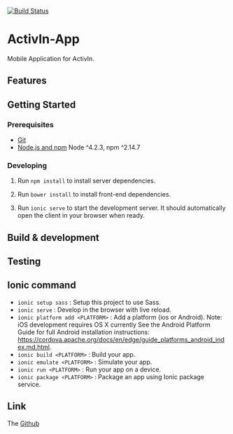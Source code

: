 [![Build Status](https://travis-ci.org/AdrienEtienne/activin-app.svg?branch=master)](https://travis-ci.org/AdrienEtienne/activin-app)

# ActivIn-App

Mobile Application for ActivIn.

## Features

## Getting Started

### Prerequisites

- [Git](https://git-scm.com/)
- [Node.js and npm](nodejs.org) Node ^4.2.3, npm ^2.14.7

### Developing

1. Run `npm install` to install server dependencies.

2. Run `bower install` to install front-end dependencies.

3. Run `ionic serve` to start the development server. It should automatically open the client in your browser when ready.

## Build & development

## Testing

## Ionic command

 * `ionic setup sass` : Setup this project to use Sass.
 * `ionic serve` : Develop in the browser with live reload.
 * `ionic platform add <PLATFORM>` : Add a platform (ios or Android). 
   Note: iOS development requires OS X currently
   See the Android Platform Guide for full Android installation instructions:
   https://cordova.apache.org/docs/en/edge/guide_platforms_android_index.md.html.
 * `ionic build <PLATFORM>` : Build your app.
 * `ionic emulate <PLATFORM>` : Simulate your app.
 * `ionic run <PLATFORM>` : Run your app on a device.
 * `ionic package <PLATFORM>` : Package an app using Ionic package service.

## Link

The [Github](https://github.com/AdrienEtienne/activin)

